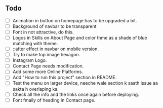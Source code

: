 ## Todo
- [ ] Animation in button on homepage has to be upgraded a bit. 
- [ ] Background of navbar to be transparent
- [ ] Font in not attractive, do this. 
- [ ] Logos in Skills on About Page and color thme as a shade of blue matching with theme.
- [ ] ::after effect in navbar on mobile version. 
- [ ] Try to make top image hexagon.
- [ ] Instagram Logo.
- [ ] Contact Page needs modification.
- [ ] Add some more Online Platforms.
- [ ] Add "How to run this project" section in README.
- [ ] Test the menu on larger device, neeche wale section k saath issue aa sakta h overlaping ka.
- [ ] Check all the info and the links once again before deploying.
- [ ] Font fmaily of heading in Contact page.